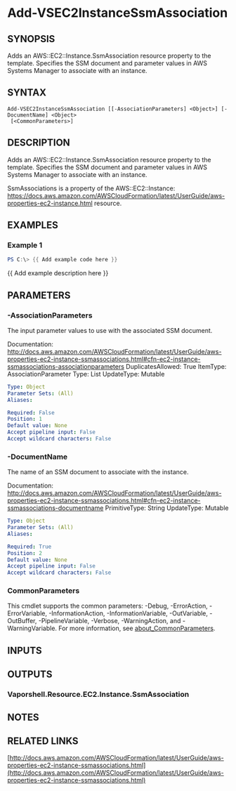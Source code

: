 # Add-VSEC2InstanceSsmAssociation

## SYNOPSIS
Adds an AWS::EC2::Instance.SsmAssociation resource property to the template.
Specifies the SSM document and parameter values in AWS Systems Manager to associate with an instance.

## SYNTAX

```
Add-VSEC2InstanceSsmAssociation [[-AssociationParameters] <Object>] [-DocumentName] <Object>
 [<CommonParameters>]
```

## DESCRIPTION
Adds an AWS::EC2::Instance.SsmAssociation resource property to the template.
Specifies the SSM document and parameter values in AWS Systems Manager to associate with an instance.

SsmAssociations is a property of the AWS::EC2::Instance: https://docs.aws.amazon.com/AWSCloudFormation/latest/UserGuide/aws-properties-ec2-instance.html resource.

## EXAMPLES

### Example 1
```powershell
PS C:\> {{ Add example code here }}
```

{{ Add example description here }}

## PARAMETERS

### -AssociationParameters
The input parameter values to use with the associated SSM document.

Documentation: http://docs.aws.amazon.com/AWSCloudFormation/latest/UserGuide/aws-properties-ec2-instance-ssmassociations.html#cfn-ec2-instance-ssmassociations-associationparameters
DuplicatesAllowed: True
ItemType: AssociationParameter
Type: List
UpdateType: Mutable

```yaml
Type: Object
Parameter Sets: (All)
Aliases:

Required: False
Position: 1
Default value: None
Accept pipeline input: False
Accept wildcard characters: False
```

### -DocumentName
The name of an SSM document to associate with the instance.

Documentation: http://docs.aws.amazon.com/AWSCloudFormation/latest/UserGuide/aws-properties-ec2-instance-ssmassociations.html#cfn-ec2-instance-ssmassociations-documentname
PrimitiveType: String
UpdateType: Mutable

```yaml
Type: Object
Parameter Sets: (All)
Aliases:

Required: True
Position: 2
Default value: None
Accept pipeline input: False
Accept wildcard characters: False
```

### CommonParameters
This cmdlet supports the common parameters: -Debug, -ErrorAction, -ErrorVariable, -InformationAction, -InformationVariable, -OutVariable, -OutBuffer, -PipelineVariable, -Verbose, -WarningAction, and -WarningVariable. For more information, see [about_CommonParameters](http://go.microsoft.com/fwlink/?LinkID=113216).

## INPUTS

## OUTPUTS

### Vaporshell.Resource.EC2.Instance.SsmAssociation
## NOTES

## RELATED LINKS

[http://docs.aws.amazon.com/AWSCloudFormation/latest/UserGuide/aws-properties-ec2-instance-ssmassociations.html](http://docs.aws.amazon.com/AWSCloudFormation/latest/UserGuide/aws-properties-ec2-instance-ssmassociations.html)

